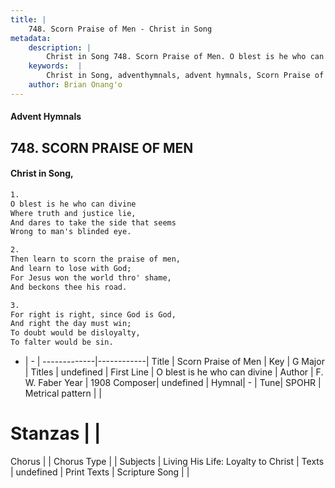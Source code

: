 ```yaml
---
title: |
    748. Scorn Praise of Men - Christ in Song
metadata:
    description: |
        Christ in Song 748. Scorn Praise of Men. O blest is he who can divine Where truth and justice lie, And dares to take the side that seems Wrong to man's blinded eye.
    keywords:  |
        Christ in Song, adventhymnals, advent hymnals, Scorn Praise of Men, O blest is he who can divine. 
    author: Brian Onang'o
---
```


#### Advent Hymnals
## 748. SCORN PRAISE OF MEN
####  Christ in Song,

```txt
1.
O blest is he who can divine
Where truth and justice lie,
And dares to take the side that seems
Wrong to man's blinded eye.

2.
Then learn to scorn the praise of men,
And learn to lose with God;
For Jesus won the world thro' shame,
And beckons thee his road.

3.
For right is right, since God is God,
And right the day must win;
To doubt would be disloyalty,
To falter would be sin.


```

- |   -  |
-------------|------------|
Title | Scorn Praise of Men |
Key | G Major |
Titles | undefined |
First Line | O blest is he who can divine |
Author | F. W. Faber
Year | 1908
Composer| undefined |
Hymnal|  - |
Tune| SPOHR |
Metrical pattern | |
# Stanzas |  |
Chorus |  |
Chorus Type |  |
Subjects | Living His Life: Loyalty to Christ |
Texts | undefined |
Print Texts | 
Scripture Song |  |
    
